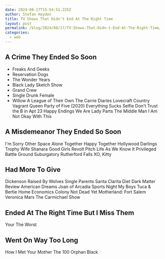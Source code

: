 ```yaml
---
date: 2024-08-17T15:54:51.225Z
author: Stefan Hayden
title: TV Shows That Didn't End At The Right Time
layout: post
permalink: /blog/2024/08/17/TV-Shows-That-Didn-t-End-At-The-Right-Time/
categories:
  - web
---
```


## A Crime They Ended So Soon
- Freaks And Geeks
- Reservation Dogs
- The Wonder Years
- Black Lady Sketch Show
- Grand Crew
- Single Drunk Female
- Willow
A League of Their Own
The Carrie Diaries
Lovecraft Country
Vagrant Queen
Party of Five (2020)
Everything Sucks
Selfie
Don't Trust the B in Apt 23
Happy Endings
We Are Lady Parts
The Middle Man
I Am Not Okay With This


## A Misdemeanor They Ended So Soon
I'm Sorry
Other Space
Alone Together
Happy Together
Hollywood Darlings
Trophy Wife
Shanara
Good Girls Revolt
Pitch
Life As We Know It
Privileged
Battle Ground
Suburgatory
Rutherford Falls
XO, Kitty

## Had More To Give
Dickenson
Raised By Wolves
Single Parents
Santa Clarita Diet
Dark Matter
Review
American Dreams
Joan of Arcadia
Sports Night
My Boys
Tuca & Bertie
Home Economics
Colony
Not Dead Yet
Motherland: Fort Salem
Veronica Mars
The Carmichael Show

## Ended At The Right Time But I Miss Them
Your The Worst

## Went On Way Too Long
How I Met Your Mother
The 100
Orphan Black



